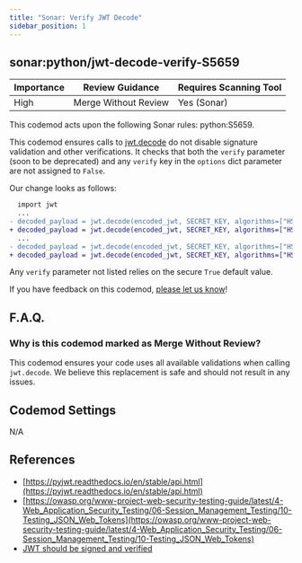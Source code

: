 ```yaml
---
title: "Sonar: Verify JWT Decode"
sidebar_position: 1
---
```


## sonar:python/jwt-decode-verify-S5659

| Importance | Review Guidance      | Requires Scanning Tool |
| ---------- | -------------------- | ---------------------- |
| High       | Merge Without Review | Yes (Sonar)            |

This codemod acts upon the following Sonar rules: python:S5659.

This codemod ensures calls to [jwt.decode](https://pyjwt.readthedocs.io/en/stable/api.html#jwt.decode) do not disable signature validation and other verifications. It checks that both the `verify` parameter (soon to be deprecated) and any `verify` key in the `options` dict parameter are not assigned to `False`.

Our change looks as follows:

```diff
  import jwt
  ...
- decoded_payload = jwt.decode(encoded_jwt, SECRET_KEY, algorithms=["HS256"], verify=False)
+ decoded_payload = jwt.decode(encoded_jwt, SECRET_KEY, algorithms=["HS256"], verify=True)
  ...
- decoded_payload = jwt.decode(encoded_jwt, SECRET_KEY, algorithms=["HS256"], options={"verify_signature": False, "verify_exp": False})
+ decoded_payload = jwt.decode(encoded_jwt, SECRET_KEY, algorithms=["HS256"], options={"verify_signature": True, "verify_exp": True})
```

Any `verify` parameter not listed relies on the secure `True` default value.

If you have feedback on this codemod, [please let us know](mailto:feedback@pixee.ai)!

## F.A.Q.

### Why is this codemod marked as Merge Without Review?

This codemod ensures your code uses all available validations when calling `jwt.decode`. We believe this replacement is safe and should not result in any issues.

## Codemod Settings

N/A

## References

- [https://pyjwt.readthedocs.io/en/stable/api.html](https://pyjwt.readthedocs.io/en/stable/api.html)
- [https://owasp.org/www-project-web-security-testing-guide/latest/4-Web_Application_Security_Testing/06-Session_Management_Testing/10-Testing_JSON_Web_Tokens](https://owasp.org/www-project-web-security-testing-guide/latest/4-Web_Application_Security_Testing/06-Session_Management_Testing/10-Testing_JSON_Web_Tokens)
- [JWT should be signed and verified](https://rules.sonarsource.com/python/RSPEC-5659/)
